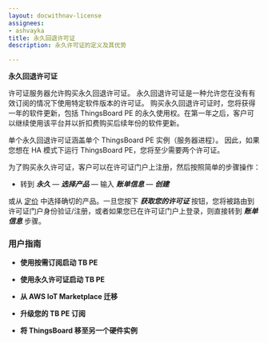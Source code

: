 ```yaml
---
layout: docwithnav-license
assignees:
- ashvayka
title: 永久回退许可证
description: 永久许可证的定义及其优势

---
```


**永久回退许可证**

许可证服务器允许购买永久回退许可证。
永久回退许可证是一种允许您在没有有效订阅的情况下使用特定软件版本的许可证。
购买永久回退许可证时，您将获得一年的软件更新，包括 ThingsBoard PE 的永久使用权。在第一年之后，客户可以继续使用该平台并以折扣费购买后续年份的软件更新。

单个永久回退许可证涵盖单个 ThingsBoard PE 实例（服务器进程）。
因此，如果您想在 HA 模式下运行 ThingsBoard PE，您将至少需要两个许可证。

为了购买永久许可证，客户可以在许可证门户上注册，然后按照简单的步骤操作：
- 转到 ***永久*** — ***选择产品*** — 输入 ***账单信息*** — ***创建***

或从 [定价](/pricing/) 中选择确切的产品。一旦您按下 ***获取您的许可证*** 按钮，您将被路由到许可证门户身份验证/注册，或者如果您已在许可证门户上登录，则直接转到 ***账单信息*** 步骤。

### 用户指南

- **使用按需订阅启动 TB PE**

- **使用永久许可证启动 TB PE**

- **从 AWS IoT Marketplace 迁移**

- **升级您的 TB PE 订阅**

- **将 ThingsBoard 移至另一个硬件实例**